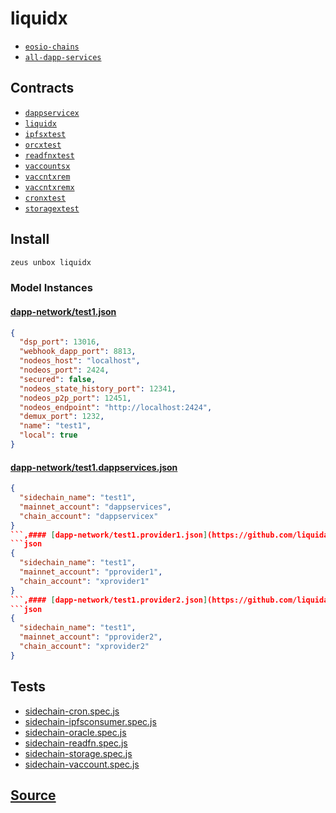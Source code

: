 
liquidx
====================









* [`eosio-chains`](eosio-chains.md)
* [`all-dapp-services`](all-dapp-services.md)



## Contracts
* [`dappservicex`](https://github.com/liquidapps-io/zeus-sdk/tree/master/boxes/groups/dapp-network/liquidx/contracts/eos/dappservicex)
* [`liquidx`](https://github.com/liquidapps-io/zeus-sdk/tree/master/boxes/groups/dapp-network/liquidx/contracts/eos/liquidx)
* [`ipfsxtest`](https://github.com/liquidapps-io/zeus-sdk/tree/master/boxes/groups/dapp-network/liquidx/contracts/eos/ipfsxtest)
* [`orcxtest`](https://github.com/liquidapps-io/zeus-sdk/tree/master/boxes/groups/dapp-network/liquidx/contracts/eos/orcxtest)
* [`readfnxtest`](https://github.com/liquidapps-io/zeus-sdk/tree/master/boxes/groups/dapp-network/liquidx/contracts/eos/readfnxtest)
* [`vaccountsx`](https://github.com/liquidapps-io/zeus-sdk/tree/master/boxes/groups/dapp-network/liquidx/contracts/eos/vaccountsx)
* [`vaccntxrem`](https://github.com/liquidapps-io/zeus-sdk/tree/master/boxes/groups/dapp-network/liquidx/contracts/eos/vaccntxrem)
* [`vaccntxremx`](https://github.com/liquidapps-io/zeus-sdk/tree/master/boxes/groups/dapp-network/liquidx/contracts/eos/vaccntxremx)
* [`cronxtest`](https://github.com/liquidapps-io/zeus-sdk/tree/master/boxes/groups/dapp-network/liquidx/contracts/eos/cronxtest)
* [`storagextest`](https://github.com/liquidapps-io/zeus-sdk/tree/master/boxes/groups/dapp-network/liquidx/contracts/eos/storagextest)
## Install
```bash
zeus unbox liquidx
```










### Model Instances
#### [dapp-network/test1.json](https://github.com/liquidapps-io/zeus-sdk/tree/master/boxes/groups/dapp-network/liquidx/models/eosio-chains/test1.json)
```json
{
  "dsp_port": 13016,
  "webhook_dapp_port": 8813,
  "nodeos_host": "localhost",
  "nodeos_port": 2424,
  "secured": false,
  "nodeos_state_history_port": 12341,
  "nodeos_p2p_port": 12451,
  "nodeos_endpoint": "http://localhost:2424",
  "demux_port": 1232,
  "name": "test1",
  "local": true
}
```
#### [dapp-network/test1.dappservices.json](https://github.com/liquidapps-io/zeus-sdk/tree/master/boxes/groups/dapp-network/liquidx/models/liquidx-mappings/test1.dappservices.json)
```json
{
  "sidechain_name": "test1",
  "mainnet_account": "dappservices",
  "chain_account": "dappservicex"
}
```,#### [dapp-network/test1.provider1.json](https://github.com/liquidapps-io/zeus-sdk/tree/master/boxes/groups/dapp-network/liquidx/models/liquidx-mappings/test1.provider1.json)
```json
{
  "sidechain_name": "test1",
  "mainnet_account": "pprovider1",
  "chain_account": "xprovider1"
}
```,#### [dapp-network/test1.provider2.json](https://github.com/liquidapps-io/zeus-sdk/tree/master/boxes/groups/dapp-network/liquidx/models/liquidx-mappings/test1.provider2.json)
```json
{
  "sidechain_name": "test1",
  "mainnet_account": "pprovider2",
  "chain_account": "xprovider2"
}
```
## Tests 
* [sidechain-cron.spec.js](https://github.com/liquidapps-io/zeus-sdk/tree/master/boxes/groups/dapp-network/liquidx/test/sidechain-cron.spec.js)
* [sidechain-ipfsconsumer.spec.js](https://github.com/liquidapps-io/zeus-sdk/tree/master/boxes/groups/dapp-network/liquidx/test/sidechain-ipfsconsumer.spec.js)
* [sidechain-oracle.spec.js](https://github.com/liquidapps-io/zeus-sdk/tree/master/boxes/groups/dapp-network/liquidx/test/sidechain-oracle.spec.js)
* [sidechain-readfn.spec.js](https://github.com/liquidapps-io/zeus-sdk/tree/master/boxes/groups/dapp-network/liquidx/test/sidechain-readfn.spec.js)
* [sidechain-storage.spec.js](https://github.com/liquidapps-io/zeus-sdk/tree/master/boxes/groups/dapp-network/liquidx/test/sidechain-storage.spec.js)
* [sidechain-vaccount.spec.js](https://github.com/liquidapps-io/zeus-sdk/tree/master/boxes/groups/dapp-network/liquidx/test/sidechain-vaccount.spec.js)
## [Source](https://github.com/liquidapps-io/zeus-sdk/tree/master/boxes/groups/dapp-network/liquidx)